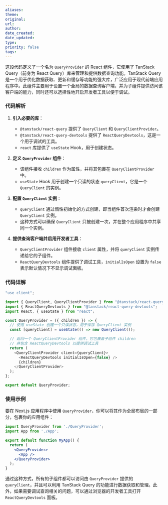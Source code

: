 ```yaml
---
aliases: 
theme: 
original: 
url: 
author: 
date_created: 
date_updated: 
type: 
priority: false
tags:
---
```

这段代码定义了一个名为 `QueryProvider` 的 React 组件，它使用了 TanStack Query（前身为 React Query）库来管理和提供数据查询功能。TanStack Query 是一个用于优化数据获取、更新和缓存等功能的强大库，广泛应用于现代前端应用程序中。此组件主要用于设置一个全局的数据查询客户端，并为子组件提供访问该客户端的能力，同时还可以选择性地开启开发者工具以便于调试。

### 代码解析

1. **引入必要的库**：
   - `@tanstack/react-query` 提供了 `QueryClient` 和 `QueryClientProvider`。
   - `@tanstack/react-query-devtools` 提供了 `ReactQueryDevtools`，这是一个用于调试的工具。
   - `react` 库提供了 `useState` Hook，用于创建状态。

2. **定义 `QueryProvider` 组件**：
   - 该组件接收 `children` 作为属性，并将其包裹在 `QueryClientProvider` 中。
   - `useState` Hook 用于创建一个只读的状态 `queryClient`，它是一个 `QueryClient` 的实例。

3. **配置 `QueryClient` 实例**：
   - `queryClient` 通过惰性初始化的方式创建，即当组件首次渲染时才会创建 `QueryClient` 实例。
   - 这种方式可以确保 `QueryClient` 只被创建一次，并在整个应用程序中共享同一个实例。

4. **提供查询客户端并启用开发者工具**：
   - `QueryClientProvider` 组件接收 `client` 属性，并将 `queryClient` 实例传递给它的子组件。
   - `ReactQueryDevtools` 组件提供了调试工具，`initialIsOpen` 设置为 `false` 表示默认情况下不显示调试面板。

### 代码详解

```javascript
"use client";

import { QueryClient, QueryClientProvider } from "@tanstack/react-query";
import { ReactQueryDevtools } from "@tanstack/react-query-devtools";
import React, { useState } from "react";

const QueryProvider = ({ children }) => {
  // 使用 useState 创建一个只读状态，用于保存 QueryClient 实例
  const [queryClient] = useState(() => new QueryClient());

  // 返回一个 QueryClientProvider 组件，它包裹着子组件 children
  // 并包含 ReactQueryDevtools 以提供调试工具
  return (
    <QueryClientProvider client={queryClient}>
      <ReactQueryDevtools initialIsOpen={false} />
      {children}
    </QueryClientProvider>
  );
};

export default QueryProvider;
```

### 使用示例

要在 Next.js 应用程序中使用 `QueryProvider`，你可以将其作为全局布局的一部分，包裹你的应用组件：

```jsx
import QueryProvider from './QueryProvider';
import App from './App';

export default function MyApp() {
  return (
    <QueryProvider>
      <App />
    </QueryProvider>
  );
}
```

通过这种方式，所有的子组件都可以访问由 `QueryProvider` 提供的 `queryClient`，并且可以利用 TanStack Query 的功能进行数据获取和管理。此外，如果需要调试查询相关的问题，可以通过浏览器的开发者工具打开 `ReactQueryDevtools` 面板。